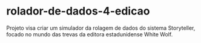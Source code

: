# rolador-de-dados-4-edicao

Projeto visa criar um simulador da rolagem de dados do sistema Storyteller, 
focado no mundo das trevas da editora estadunidense White Wolf.

